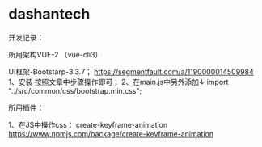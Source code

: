 # dashantech

开发记录：

所用架构VUE-2 （vue-cli3）

UI框架-Bootstarp-3.3.7；
https://segmentfault.com/a/1190000014509984
1、安装
按照文章中步骤操作即可；
2、在main.js中另外添加↓
import "../src/common/css/bootstrap.min.css";

所用插件：

1、在JS中操作css：
create-keyframe-animation
https://www.npmjs.com/package/create-keyframe-animation